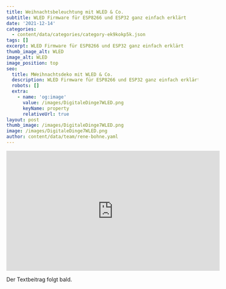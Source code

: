 ```yaml
---
title: Weihnachtsbeleuchtung mit WLED & Co.
subtitle: WLED Firmware für ESP8266 und ESP32 ganz einfach erklärt
date: '2021-12-14'
categories:
  - content/data/categories/category-ek9kokp5k.json
tags: []
excerpt: WLED Firmware für ESP8266 und ESP32 ganz einfach erklärt
thumb_image_alt: WLED
image_alt: WLED
image_position: top
seo:
  title: MWeihnachtsdeko mit WLED & Co.
  description: WLED Firmware für ESP8266 und ESP32 ganz einfach erklärt
  robots: []
  extra:
    - name: 'og:image'
      value: /images/DigitaleDinge7WLED.png
      keyName: property
      relativeUrl: true
layout: post
thumb_image: /images/DigitaleDinge7WLED.png
image: /images/DigitaleDinge7WLED.png
author: content/data/team/rene-bohne.yaml
---
```

<iframe width="560" height="315"
src="https://www.youtube.com/embed/N6uA3waC7Gg?modestbranding=1"
frameborder="0" allow="accelerometer; autoplay; encrypted-media;
gyroscope; picture-in-picture" allowfullscreen>\\\</iframe>

Der Textbeitrag folgt bald.
